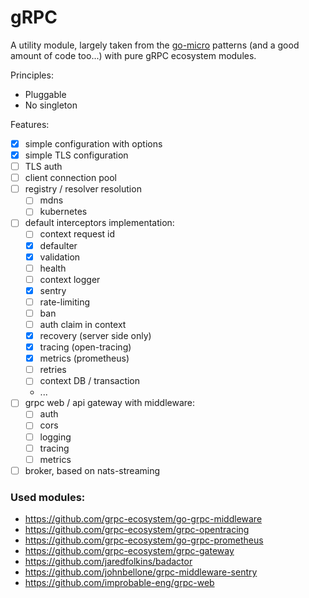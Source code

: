 # gRPC 

A utility module, largely taken from the [go-micro](https://github.com/micro/go-micro) patterns (and a good amount of code too...) 
with pure gRPC ecosystem modules.

Principles:
- Pluggable
- No singleton

Features:
- [x] simple configuration with options
- [x] simple TLS configuration
- [ ] TLS auth
- [ ] client connection pool
- [ ] registry / resolver resolution
    - [ ] mdns
    - [ ] kubernetes
- [ ] default interceptors implementation:
    - [ ] context request id
    - [x] defaulter
    - [x] validation
    - [ ] health
    - [ ] context logger
    - [x] sentry
    - [ ] rate-limiting
    - [ ] ban
    - [ ] auth claim in context
    - [x] recovery (server side only)
    - [x] tracing (open-tracing)
    - [x] metrics (prometheus)
    - [ ] retries
    - [ ] context DB / transaction
    - ...
- [ ] grpc web / api gateway with middleware:
    - [ ] auth
    - [ ] cors
    - [ ] logging
    - [ ] tracing
    - [ ] metrics
- [ ] broker, based on nats-streaming

### Used modules:
- https://github.com/grpc-ecosystem/go-grpc-middleware
- https://github.com/grpc-ecosystem/grpc-opentracing
- https://github.com/grpc-ecosystem/go-grpc-prometheus
- https://github.com/grpc-ecosystem/grpc-gateway
- https://github.com/jaredfolkins/badactor
- https://github.com/johnbellone/grpc-middleware-sentry
- https://github.com/improbable-eng/grpc-web
